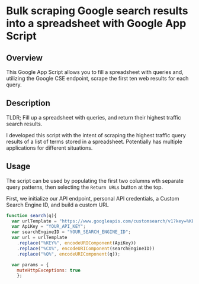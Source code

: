 # Bulk scraping Google search results into a spreadsheet with Google App Script
## Overview
This Google App Script allows you to fill a spreadsheet with queries and, utilizing the Google CSE endpoint, scrape the first ten web results for each query.

## Description 
TLDR; Fill up a spreadsheet with queries, and return their highest traffic search results.

I developed this script with the intent of scraping the highest traffic query results of a list of terms stored in a spreadsheet. Potentially has multiple applications for different situations.

## Usage
The script can be used by populating the first two columns wth separate query patterns, then selecting the `Return URLs` button at the top.

First, we initialize our API endpoint, personal API credentials, a Custom Search Engine ID, and build a custom URL
```javascript
function search(q){
  var urlTemplate = "https://www.googleapis.com/customsearch/v1?key=%KEY%&cx=%CX%&q=%Q%";
  var ApiKey = "YOUR_API_KEY";
  var searchEngineID = "YOUR_SEARCH_ENGINE_ID";
  var url = urlTemplate
    .replace("%KEY%", encodeURIComponent(ApiKey))
    .replace("%CX%", encodeURIComponent(searchEngineID))
    .replace("%Q%", encodeURIComponent(q));

  var params = {
    muteHttpExceptions: true
    };
```
